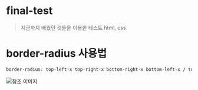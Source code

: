 # final-test
>지금까지 배웠던 것들을 이용한 테스트 html, css

# border-radius 사용법
```css
border-radius: top-left-x top-right-x bottom-right-x bottom-left-x / top-left-y top-right-y bottom-right-y bottom-left-y
```
![참조 이미지](https://www.codingfactory.net/wp-content/uploads/css-border-radius-01.png "참고")